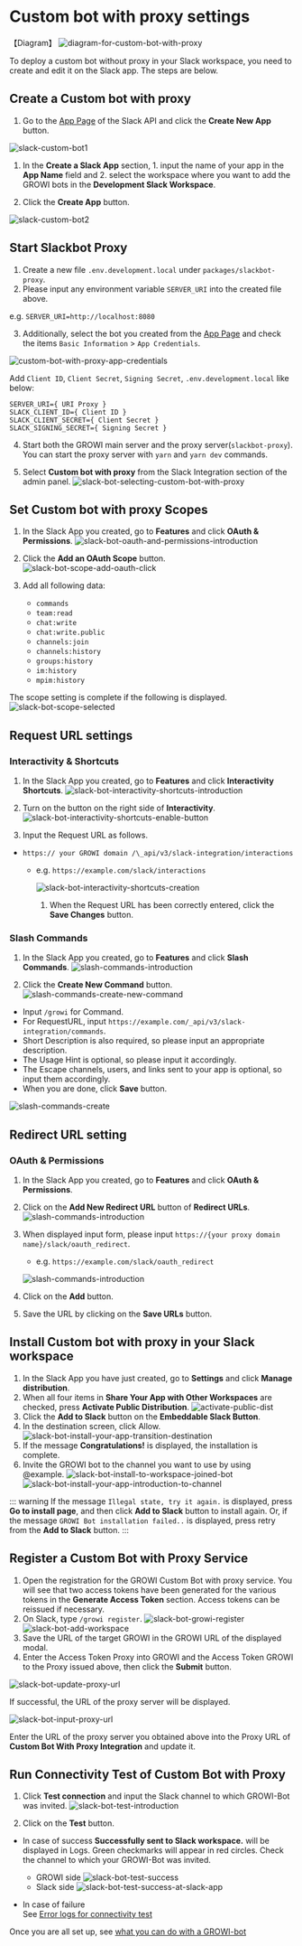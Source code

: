 # Custom bot with proxy settings

【Diagram】
![diagram-for-custom-bot-with-proxy](/assets/images/slack-bot-outline-custom-with-proxy.png)

To deploy a custom bot without proxy in your Slack workspace, you need to create and edit it on the Slack app. The steps are below.

## Create a Custom bot with proxy

1. Go to the [App Page](https://api.slack.com/apps) of the Slack API and click the **Create New App** button.

  ![slack-custom-bot1](/assets/images/slack-custom-bot1.png)

1. In the **Create a Slack App** section, 1. input the name of your app in the **App Name** field and 2. select the workspace where you want to add the GROWI bots in the **Development Slack Workspace**.

1. Click the **Create App** button.

  ![slack-custom-bot2](/assets/images/slack-custom-bot2.png)

## Start Slackbot Proxy

1. Create a new file `.env.development.local` under `packages/slackbot-proxy`.
1. Please input any environment variable `SERVER_URI` into the created file above.

e.g. `SERVER_URI=http://localhost:8080`

3. Additionally, select the bot you created from the [App Page](https://api.slack.com/apps) and check the items `Basic Information` > `App Credentials`.

![custom-bot-with-proxy-app-credentials](/assets/images/custom-bot-with-proxy-app-credentials.png)

Add `Client ID`, `Client Secret`, `Signing Secret`, `.env.development.local` like below:

```
SERVER_URI={ URI Proxy }
SLACK_CLIENT_ID={ Client ID }
SLACK_CLIENT_SECRET={ Client Secret }
SLACK_SIGNING_SECRET={ Signing Secret }
```

4. Start both the GROWI main server and the proxy server(`slackbot-proxy`).  
  You can start the proxy server with `yarn` and `yarn dev` commands.

5. Select **Custom bot with proxy** from the Slack Integration section
 of the admin panel.
![slack-bot-selecting-custom-bot-with-proxy](/assets/images/slack-bot-selecting-custom-bot-with-proxy.png)

## Set Custom bot with proxy Scopes

1. In the Slack App you created, go to **Features** and click **OAuth & Permissions**.
  ![slack-bot-oauth-and-permissions-introduction](/assets/images/slack-bot-oauth-and-permissions-introduction.png)
1. Click the **Add an OAuth Scope** button.
  ![slack-bot-scope-add-oauth-click](/assets//images/slack-bot-scope-add-oauth-click.png)

1. Add all following data:
   - `commands`
   - `team:read`
   - `chat:write`
   - `chat:write.public`
   - `channels:join`
   - `channels:history`
   - `groups:history`
   - `im:history`
   - `mpim:history`

The scope setting is complete if the following is displayed.
![slack-bot-scope-selected](/assets/images/slack-bot-scope-selected.png)

## Request URL settings

### Interactivity & Shortcuts

1. In the Slack App you created, go to **Features** and click **Interactivity Shortcuts**.
   ![slack-bot-interactivity-shortcuts-introduction](/assets/images/slack-bot-interactivity-shortcuts-introduction.png)

1. Turn on the button on the right side of **Interactivity**.
   ![slack-bot-interactivity-shortcuts-enable-button](/assets/images/slack-bot-interactivity-shortcuts-enable-button.png)

1. Input the Request URL as follows.

- `https:// your GROWI domain /\_api/v3/slack-integration/interactions`

  - e.g. `https://example.com/slack/interactions`

     ![slack-bot-interactivity-shortcuts-creation](/assets/images/slack-bot-interactivity-shortcuts-creation.png)

     1. When the Request URL has been correctly entered, click the **Save Changes** button.

### Slash Commands

1. In the Slack App you created, go to **Features** and click **Slash Commands**.
  ![slash-commands-introduction](/assets/images/slash-commands-introduction.png)

1. Click the **Create New Command** button.
    ![slash-commands-create-new-command](/assets/images/slash-commands-create-new-command.png)

  - Input `/growi` for Command.
  - For RequestURL, input `https://example.com/_api/v3/slack-integration/commands`.
  - Short Description is also required, so please input an appropriate description.
  - The Usage Hint is optional, so please input it accordingly.
  - The Escape channels, users, and links sent to your app is optional,
   so input them accordingly.
  - When you are done, click **Save** button.

![slash-commands-create](/assets/images/slash-commands-create.png)


## Redirect URL setting

### OAuth & Permissions

1. In the Slack App you created, go to **Features** and click **OAuth & Permissions**.
1. Click on the **Add New Redirect URL** button of **Redirect URLs**.
  ![slash-commands-introduction](/assets/images/slack-bot-auth-and-permisions1.png)

1. When displayed input form, please input `https://{your proxy domain name}/slack/oauth_redirect`.

    - e.g. `https://example.com/slack/oauth_redirect`

    ![slash-commands-introduction](/assets/images/slack-bot-auth-and-permisions2.png)

1. Click on the **Add** button.
1. Save the URL by clicking on the **Save URLs** button.


## Install Custom bot with proxy in your Slack workspace

1. In the Slack App you have just created, go to **Settings** and click **Manage distribution**.
1. When all four items in **Share Your App with Other Workspaces** are checked, press **Activate Public Distribution**.
   ![activate-public-dist](/assets/images/activate-public-dist.png)
1. Click the **Add to Slack** button on the **Embeddable Slack Button**.
1. In the destination screen, click Allow.
![slack-bot-install-your-app-transition-destination](/assets/images/slack-bot-install-your-app-transition-destination.png)
1. If the message **Congratulations!** is displayed, the installation is complete.
1. Invite the GROWI bot to the channel you want to use by using @example.
![slack-bot-install-to-workspace-joined-bot](/assets/images/slack-bot-install-to-workspace-joined-bot.png)
![slack-bot-install-your-app-introduction-to-channel](/assets/images/slack-bot-install-your-app-introduction-to-channel.png)

::: warning
If the message `Illegal state, try it again.` is displayed, press **Go to install page**, and then click **Add to Slack** button to install again.
Or, if the message `GROWI Bot installation failed..` is displayed, press retry from the **Add to Slack** button.
:::


## Register a Custom Bot with Proxy Service

1. Open the registration for the GROWI Custom Bot with proxy service.
You will see that two access tokens have been generated for the various tokens in the **Generate Access Token** section. Access tokens can be reissued if necessary.
1. On Slack, type `/growi register`.
  ![slack-bot-growi-register](/assets/images/slack-bot-growi-register.png)
  ![slack-bot-add-workspace](/assets/images/slack-bot-register-modal.png)
1. Save the URL of the target GROWI in the GROWI URL of the displayed modal.
1. Enter the Access Token Proxy into GROWI and the Access Token GROWI to the Proxy issued above, then click the **Submit** button.

![slack-bot-update-proxy-url](/assets/images/slack-bot-update-proxy-url.png)

If successful, the URL of the proxy server will be displayed.

![slack-bot-input-proxy-url](/assets/images/slack-bot-input-proxy-url.png)

Enter the URL of the proxy server you obtained above into the Proxy URL of **Custom Bot With Proxy Integration** and update it.

## Run Connectivity Test of Custom Bot with Proxy

  1. Click **Test connection** and input the Slack channel to which GROWI-Bot was invited.
    ![slack-bot-test-introduction](/assets/images/slack-bot-test-introduction.png)

  2. Click on the **Test** button.  

- In case of success
    **Successfully sent to Slack workspace.** will be displayed in Logs.
    Green checkmarks will appear in red circles. Check the channel to
    which your GROWI-Bot was invited.
  - GROWI side
      ![slack-bot-test-success](/assets/images/slack-bot-test-success.png)
  - Slack side
      ![slack-bot-test-success-at-slack-app](/assets/images/slack-bot-test-success-at-slack-app.png)

- In case of failure  
     See [Error logs for connectivity test](/en/admin-guide/management-cookbook/slack-integration/#error-logs-for-connectivity-test)

Once you are all set up, see [what you can do with a GROWI-bot](/en/admin-guide/management-cookbook/slack-integration/#check-the-connected-growi)
